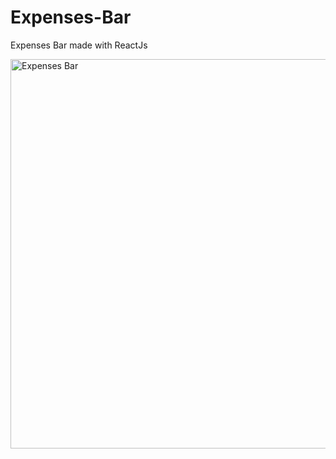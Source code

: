 # Expenses-Bar
Expenses Bar made with ReactJs


<img width="623" alt="Expenses Bar" src="https://user-images.githubusercontent.com/10269106/142007266-b439bb69-b852-4cba-80bf-49ea858dbdfe.png">
